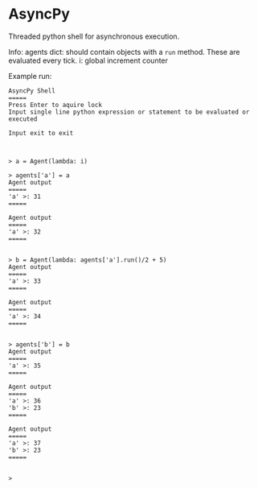# AsyncPy
Threaded python shell for asynchronous execution.

Info:
agents dict: should contain objects with a `run` method. These are evaluated every tick.
i: global increment counter


Example run:

```
AsyncPy Shell
=====
Press Enter to aquire lock
Input single line python expression or statement to be evaluated or executed

Input exit to exit



> a = Agent(lambda: i)

> agents['a'] = a
Agent output
=====
'a' >: 31
=====

Agent output
=====
'a' >: 32
=====


> b = Agent(lambda: agents['a'].run()/2 + 5)
Agent output
=====
'a' >: 33
=====

Agent output
=====
'a' >: 34
=====


> agents['b'] = b
Agent output
=====
'a' >: 35
=====

Agent output
=====
'a' >: 36
'b' >: 23
=====

Agent output
=====
'a' >: 37
'b' >: 23
=====


> 
```
